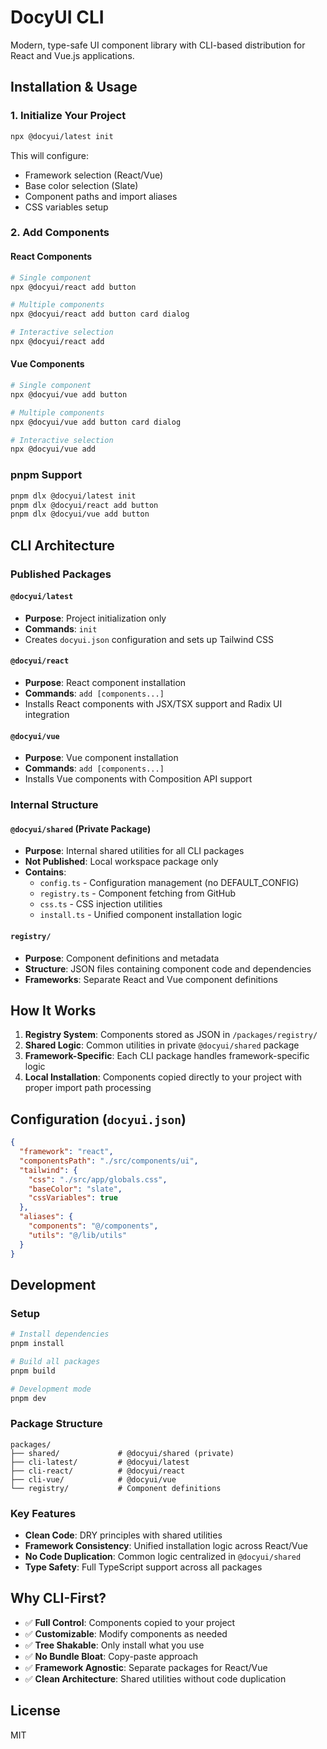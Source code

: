 # DocyUI CLI

Modern, type-safe UI component library with CLI-based distribution for React and Vue.js applications.

## Installation & Usage

### 1. Initialize Your Project

```bash
npx @docyui/latest init
```

This will configure:
- Framework selection (React/Vue)
- Base color selection (Slate)
- Component paths and import aliases
- CSS variables setup

### 2. Add Components

#### React Components
```bash
# Single component
npx @docyui/react add button

# Multiple components
npx @docyui/react add button card dialog

# Interactive selection
npx @docyui/react add
```

#### Vue Components
```bash
# Single component
npx @docyui/vue add button

# Multiple components
npx @docyui/vue add button card dialog

# Interactive selection
npx @docyui/vue add
```

### pnpm Support
```bash
pnpm dlx @docyui/latest init
pnpm dlx @docyui/react add button
pnpm dlx @docyui/vue add button
```

## CLI Architecture

### Published Packages

#### `@docyui/latest`
- **Purpose**: Project initialization only
- **Commands**: `init`
- Creates `docyui.json` configuration and sets up Tailwind CSS

#### `@docyui/react`
- **Purpose**: React component installation
- **Commands**: `add [components...]`
- Installs React components with JSX/TSX support and Radix UI integration

#### `@docyui/vue`
- **Purpose**: Vue component installation
- **Commands**: `add [components...]`
- Installs Vue components with Composition API support

### Internal Structure

#### `@docyui/shared` (Private Package)
- **Purpose**: Internal shared utilities for all CLI packages
- **Not Published**: Local workspace package only
- **Contains**:
  - `config.ts` - Configuration management (no DEFAULT_CONFIG)
  - `registry.ts` - Component fetching from GitHub
  - `css.ts` - CSS injection utilities
  - `install.ts` - Unified component installation logic

#### `registry/`
- **Purpose**: Component definitions and metadata
- **Structure**: JSON files containing component code and dependencies
- **Frameworks**: Separate React and Vue component definitions

## How It Works

1. **Registry System**: Components stored as JSON in `/packages/registry/`
2. **Shared Logic**: Common utilities in private `@docyui/shared` package
3. **Framework-Specific**: Each CLI package handles framework-specific logic
4. **Local Installation**: Components copied directly to your project with proper import path processing

## Configuration (`docyui.json`)

```json
{
  "framework": "react",
  "componentsPath": "./src/components/ui",
  "tailwind": {
    "css": "./src/app/globals.css",
    "baseColor": "slate",
    "cssVariables": true
  },
  "aliases": {
    "components": "@/components",
    "utils": "@/lib/utils"
  }
}
```

## Development

### Setup
```bash
# Install dependencies
pnpm install

# Build all packages
pnpm build

# Development mode
pnpm dev
```

### Package Structure
```
packages/
├── shared/             # @docyui/shared (private)
├── cli-latest/         # @docyui/latest
├── cli-react/          # @docyui/react  
├── cli-vue/            # @docyui/vue
└── registry/           # Component definitions
```

### Key Features
- **Clean Code**: DRY principles with shared utilities
- **Framework Consistency**: Unified installation logic across React/Vue
- **No Code Duplication**: Common logic centralized in `@docyui/shared`
- **Type Safety**: Full TypeScript support across all packages

## Why CLI-First?

- ✅ **Full Control**: Components copied to your project
- ✅ **Customizable**: Modify components as needed
- ✅ **Tree Shakable**: Only install what you use
- ✅ **No Bundle Bloat**: Copy-paste approach
- ✅ **Framework Agnostic**: Separate packages for React/Vue
- ✅ **Clean Architecture**: Shared utilities without code duplication

## License

MIT
